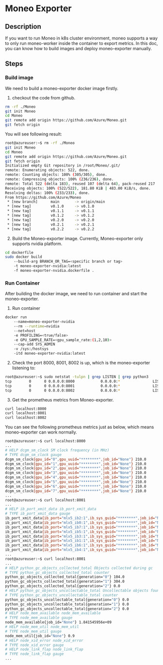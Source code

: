 Moneo Exporter
=====
Description
-----
If you want to run Moneo in k8s cluster environment, moneo supports a way to only run moneo-worker inside the container to export metrics. In this doc, you can know how to build images and deploy moneo-exporter manually.

Steps
-----
### Build image
We need to build a moneo-exporter docker image firstly.
1. checkout the code from github.
```bash
rm -rf ./Moneo
git init Moneo
cd Moneo
git remote add origin https://github.com/Azure/Moneo.git
git fetch origin
```
You will see following result:
```bash
root@azureuser:~$ rm -rf ./Moneo
git init Moneo
cd Moneo
git remote add origin https://github.com/Azure/Moneo.git
git fetch origin
Initialized empty Git repository in /root/Moneo/.git/
remote: Enumerating objects: 522, done.
remote: Counting objects: 100% (305/305), done.
remote: Compressing objects: 100% (236/236), done.
remote: Total 522 (delta 183), reused 107 (delta 64), pack-reused 217
Receiving objects: 100% (522/522), 181.80 KiB | 483.00 KiB/s, done.
Resolving deltas: 100% (233/233), done.
From https://github.com/Azure/Moneo
 * [new branch]      main       -> origin/main
 * [new tag]         v0.1.0     -> v0.1.0
 * [new tag]         v0.1.1     -> v0.1.1
 * [new tag]         v0.1.2     -> v0.1.2
 * [new tag]         v0.2.0     -> v0.2.0
 * [new tag]         v0.2.1     -> v0.2.1
 * [new tag]         v0.2.2     -> v0.2.2
```
2. Build the Moneo-exporter image. Currently, Moneo-exporter only supports nvidia platform.
```bash
cd dockerfile
sudo docker build 
    --build-arg BRANCH_OR_TAG=<specific branch or tag>
    -t moneo-exporter-nvidia:latest
    -f moneo-exporter-nvidia.dockerfile .
```
### Run Container
After building the docker image, we need to run container and start the moneo-exporter.
1. Run container
```bash
docker run 
    --name=moneo-exporter-nvidia
    --rm --runtime=nvidia
    --net=host
    -e PROFILING=<true/false>
    -e GPU_SAMPLE_RATE=<gpu_sample_rate:(1,2,10)>
    --cap-add SYS_ADMIN 
    -v /sys:/hostsys
    -itd moneo-exporter-nvidia:latest
```
2. Check the port 8000, 8001, 8002 is up, which is the moneo-exporter listening to:
```bash
root@azureuser:~$ sudo netstat -tulpn | grep LISTEN | grep python3
tcp        0      0 0.0.0.0:8000            0.0.0.0:*               LISTEN      94787/python3       
tcp        0      0 0.0.0.0:8001            0.0.0.0:*               LISTEN      94788/python3  
tcp        0      0 0.0.0.0:8002            0.0.0.0:*               LISTEN      94789/python3  
```
3. Get the prometheus metrics from Moneo-exporter.
```bash
curl localhost:8000
curl localhost:8001
curl localhost:8002
```
You can see the following prometheus metrics just as below, which means moneo-exporter can work normally.
```bash
root@azureuser:~$ curl localhost:8000
...
# HELP dcgm_sm_clock SM clock frequency (in MHz)
# TYPE dcgm_sm_clock gauge
dcgm_sm_clock{gpu_id="0",gpu_uuid="********",job_id="None"} 210.0
dcgm_sm_clock{gpu_id="1",gpu_uuid="********",job_id="None"} 210.0
dcgm_sm_clock{gpu_id="2",gpu_uuid="********",job_id="None"} 210.0
dcgm_sm_clock{gpu_id="3",gpu_uuid="********",job_id="None"} 210.0
dcgm_sm_clock{gpu_id="4",gpu_uuid="********",job_id="None"} 210.0
dcgm_sm_clock{gpu_id="5",gpu_uuid="********",job_id="None"} 210.0
dcgm_sm_clock{gpu_id="6",gpu_uuid="********",job_id="None"} 210.0
dcgm_sm_clock{gpu_id="7",gpu_uuid="********",job_id="None"} 210.0
...
root@azureuser:~$ curl localhost:8001
...
# HELP ib_port_xmit_data ib_port_xmit_data
# TYPE ib_port_xmit_data gauge
ib_port_xmit_data{ib_port="mlx5_ib2:1",ib_sys_guid="********",job_id="None"} 0.0
ib_port_xmit_data{ib_port="mlx5_ib0:1",ib_sys_guid="********",job_id="None"} 0.0
ib_port_xmit_data{ib_port="mlx5_ib7:1",ib_sys_guid="********",job_id="None"} 0.0
ib_port_xmit_data{ib_port="mlx5_ib5:1",ib_sys_guid="********",job_id="None"} 0.0
ib_port_xmit_data{ib_port="mlx5_ib3:1",ib_sys_guid="********",job_id="None"} 0.0
ib_port_xmit_data{ib_port="mlx5_ib1:1",ib_sys_guid="********",job_id="None"} 0.0
ib_port_xmit_data{ib_port="mlx5_ib6:1",ib_sys_guid="********",job_id="None"} 0.0
ib_port_xmit_data{ib_port="mlx5_ib4:1",ib_sys_guid="********",job_id="None"} 0.0
...
root@azureuser:~$ curl localhost:8001
...
# HELP python_gc_objects_collected_total Objects collected during gc
# TYPE python_gc_objects_collected_total counter
python_gc_objects_collected_total{generation="0"} 104.0
python_gc_objects_collected_total{generation="1"} 304.0
python_gc_objects_collected_total{generation="2"} 0.0
# HELP python_gc_objects_uncollectable_total Uncollectable objects found during GC
# TYPE python_gc_objects_uncollectable_total counter
python_gc_objects_uncollectable_total{generation="0"} 0.0
python_gc_objects_uncollectable_total{generation="1"} 0.0
python_gc_objects_uncollectable_total{generation="2"} 0.0
# HELP node_mem_available node_mem_available
# TYPE node_mem_available gauge
node_mem_available{job_id="None"} 1.841545956e+09
# HELP node_mem_util node_mem_util
# TYPE node_mem_util gauge
node_mem_util{job_id="None"} 0.9
# HELP node_xid_error node_xid_error
# TYPE node_xid_error gauge
# HELP node_link_flap node_link_flap
# TYPE node_link_flap gauge
...
```